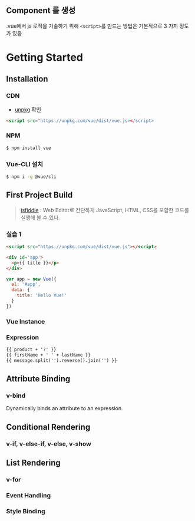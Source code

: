 
## Component 를 생성
.vue에서 js 로직을 기술하기 위해 `<script>`를 만드는 방법은 기본적으로 3 가지 정도가 있음

# Getting Started

## Installation
### CDN
- [unpkg](https://unpkg.com/vue/dist/vue.js) 확인
```html
<script src="https://unpkg.com/vue/dist/vue.js></script>
```

### NPM
```bash
$ npm install vue
```
### Vue-CLI 설치
```bash
$ npm i -g @vue/cli
```

## First Project Build
>[jsfiddle](https://jsfiddle.net/) : Web Editor로 간단하게 JavaScript, HTML, CSS를 포함한 코드를 실행해 볼 수 있다.

### 실습 1

```html
<script src="https://unpkg.com/vue/dist/vue.js"></script>

<div id='app'>
  <p>{{ title }}</p>
</div>
```

```javascript
var app = new Vue({
  el: '#app',
  data: {
    title: 'Hello Vue!'
  }
})
```

### Vue Instance

### Expression
```html
{{ product + '?' }}
{{ firstName + ' ' + lastName }}
{{ message.split('').reverse().join('') }}
```

## Attribute Binding

### v-bind
Dynamically binds an attribute to an expression.


## Conditional Rendering

### v-if, v-else-if, v-else, v-show

## List Rendering

### v-for

### Event Handling

### Style Binding



